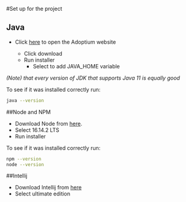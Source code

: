 #Set up for the project

## Java

* Click [here](https://adoptium.net/) to open the Adoptium website

    * Click download
    * Run installer
      * Select to add JAVA_HOME variable

<i>(Note) that every version of JDK that supports Java 11 is equally good</i>

To see if it was installed correctly run:

```bash 
java --version
```

##Node and NPM

* Download Node from [here](https://nodejs.org/en/download/).
* Select 16.14.2 LTS
* Run installer

To see if it was installed correctly run:

```bash 
npm --version
node --version
```

##Intellij

* Download Intellij from [here](https://www.jetbrains.com/idea/download/#section=windows)
* Select ultimate edition